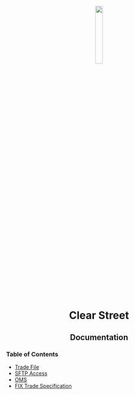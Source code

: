<div class="center">
<p align="center"><img src="https://user-images.githubusercontent.com/523933/49741959-91a1da00-fc65-11e8-911f-521331f87174.png" align="center" width="20%" height="20%"></p>
  <h1 align="center">Clear Street</h1>
  <p align="center">
  	<h2 align="center">
    	Documentation
  	</h2>
	</p>
</div>

### Table of Contents
 - [Trade File](/trade_file.md)
 - [SFTP Access](/sftp.md)
 - [OMS](/oms.md)
 - [FIX Trade Specification](/fix_trade_specification.md)
 
